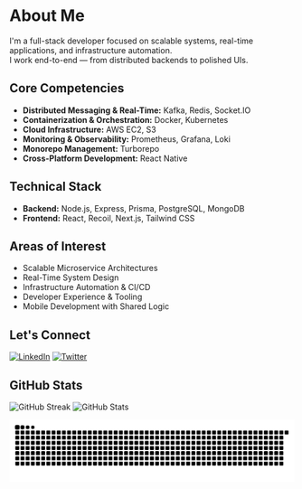 # About Me

I'm a full-stack developer focused on scalable systems, real-time applications, and infrastructure automation.  
I work end-to-end — from distributed backends to polished UIs.

## Core Competencies

- **Distributed Messaging & Real-Time:** Kafka, Redis, Socket.IO  
- **Containerization & Orchestration:** Docker, Kubernetes  
- **Cloud Infrastructure:** AWS EC2, S3  
- **Monitoring & Observability:** Prometheus, Grafana, Loki  
- **Monorepo Management:** Turborepo  
- **Cross-Platform Development:** React Native

## Technical Stack

- **Backend:** Node.js, Express, Prisma, PostgreSQL, MongoDB  
- **Frontend:** React, Recoil, Next.js, Tailwind CSS  

## Areas of Interest

- Scalable Microservice Architectures  
- Real-Time System Design  
- Infrastructure Automation & CI/CD  
- Developer Experience & Tooling  
- Mobile Development with Shared Logic  

## Let's Connect

[![LinkedIn](https://img.shields.io/badge/LinkedIn-0077B5?style=for-the-badge&logo=linkedin&logoColor=white)](https://www.linkedin.com/in/vansh-maurya)  [![Twitter](https://img.shields.io/badge/Twitter-1DA1F2?style=for-the-badge&logo=twitter&logoColor=white)](https://x.com/Luc27aV)

## GitHub Stats

![GitHub Streak](https://nirzak-streak-stats.vercel.app/?user=va24nsh&theme=github_dark&hide_border=true)  ![GitHub Stats](https://github-readme-stats.vercel.app/api?username=va24nsh&theme=github_dark&hide_border=true&include_all_commits=false&count_private=false)

![Contribution Snake](https://github.com/va24nsh/snk/blob/output/github-contribution-grid-snake-dark.svg)
